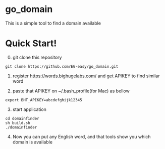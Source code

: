 # go_domain
This is a simple tool to find a domain available 


# Quick Start!
0. git clone this repository
```ruby:~
git clone https://github.com/EG-easy/go_domain.git
```
1. register https://words.bighugelabs.com/ and get APIKEY to find similar word

2. paste that APIKEY on ~/.bash_profile(for Mac) as bellow
```ruby:~
export BHT_APIKEY=abcdefghijk12345
```
3. start application
```ruby:~
cd domainfinder
sh build.sh
./domainfinder
```

4. Now you can put any English word, and that tools show you which domain is available



